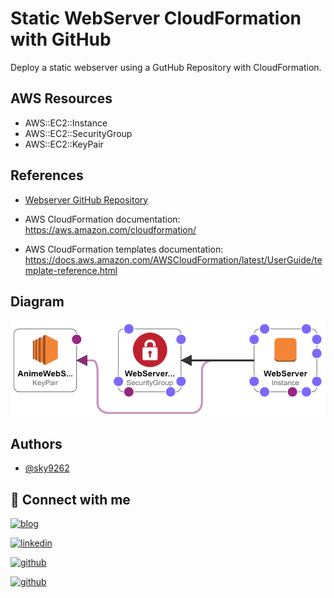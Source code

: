 # Static WebServer CloudFormation with GitHub

Deploy a static webserver using a GutHub Repository with CloudFormation.




## AWS Resources
- AWS::EC2::Instance
- AWS::EC2::SecurityGroup
- AWS::EC2::KeyPair

 

## References
- [Webserver GitHub Repository](https://github.com/falselunatic/Anime)
- AWS CloudFormation documentation: https://aws.amazon.com/cloudformation/

- AWS CloudFormation templates documentation: https://docs.aws.amazon.com/AWSCloudFormation/latest/UserGuide/template-reference.html


## Diagram

![Template Diagram](./images/template1-designer.png)


## Authors

- [@sky9262](https://www.github.com/sky9262)


## 🔗 Connect with me
[![blog](https://img.shields.io/badge/blog-000?style=for-the-badge&logo=ko-fi&logoColor=white)](https://sky9262.tistory.com/)

[![linkedin](https://img.shields.io/badge/linkedin-0A66C2?style=for-the-badge&logo=linkedin&logoColor=white)](https://www.linkedin.com/in/sky9262/)

[![github](https://img.shields.io/badge/Instagram-ffffff?style=for-the-badge&logo=instagram&logoColor=dd2a7b)](https://www.instagram.com/sky926296/)

[![github](https://img.shields.io/badge/github-000?style=for-the-badge&logo=github&logoColor=white)](https://github.com/sky9262/)
